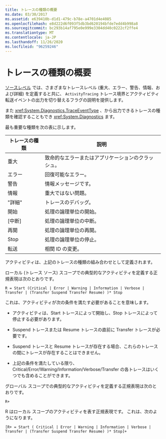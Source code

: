 ```yaml
---
title: トレースの種類の概要
ms.date: 03/30/2017
ms.assetid: e639410b-d1d1-479c-b78e-a4701d4e4085
ms.openlocfilehash: e8d222d6f093f5db3bd620194bfde7edd4b998a8
ms.sourcegitcommit: bc293b14af795e0e999e3304dd40c0222cf2ffe4
ms.translationtype: MT
ms.contentlocale: ja-JP
ms.lasthandoff: 11/26/2020
ms.locfileid: "96259246"
---
```

# <a name="trace-type-summary"></a>トレースの種類の概要

[ソースレベル](xref:System.Diagnostics.SourceLevels) では、さまざまなトレースレベル (重大、エラー、警告、情報、および詳細) を定義すると共に、 `ActivityTracing` トレース境界とアクティビティ転送イベントの出力を切り替えるフラグの説明を提供します。  
  
 また <xref:System.Diagnostics.TraceEventType> 、から出力できるトレースの種類を確認することもでき <xref:System.Diagnostics> ます。  
  
 最も重要な種類を次の表に示します。  
  
|トレースの種類|説明|  
|----------------|-----------------|  
|重大|致命的なエラーまたはアプリケーションのクラッシュ。|  
|エラー|回復可能なエラー。|  
|警告|情報メッセージです。|  
|情報|重大ではない問題。|  
|"詳細"|トレースのデバッグ。|  
|開始|処理の論理単位の開始。|  
|[中断]|処理の論理単位の中断。|  
|再開|処理の論理単位の再開。|  
|Stop|処理の論理単位の停止。|  
|転送|相関 ID の変更。|  
  
 アクティビティは、上記のトレースの種類の組み合わせとして定義されます。  
  
 ローカル (トレース ソース) スコープでの典型的なアクティビティを定義する正規表現は次のとおりです。  
  
 `R = Start (Critical | Error | Warning | Information | Verbose | Transfer | (Transfer Suspend Transfer Resume) )* Stop`  
  
 これは、アクティビティが次の条件を満たす必要があることを意味します。  
  
- アクティビティは、Start トレースによって開始し、Stop トレースによって停止する必要があります。  
  
- Suspend トレースまたは Resume トレースの直前に Transfer トレースが必要です。  
  
- Suspend トレースと Resume トレースが存在する場合、これらのトレースの間にトレースが存在することはできません。  
  
- 上記の条件を満たしている限り、Critical/Error/Warning/Information/Verbose/Transfer の各トレースはいくつでも含めることができます。  
  
 グローバル スコープでの典型的なアクティビティを定義する正規表現は次のとおりです。  
  
`R+`  
  
 R はローカル スコープのアクティビティを表す正規表現です。 これは、次のようになります。  
  
`[R+ = Start ( Critical | Error | Warning | Information | Verbose | Transfer | (Transfer Suspend Transfer Resume) )* Stop]+`
